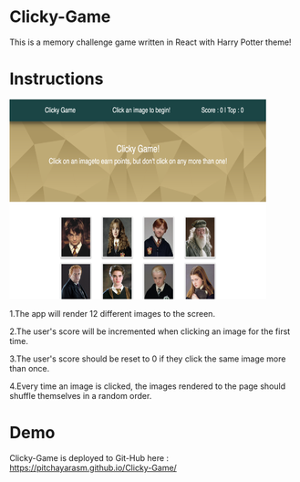 # Clicky-Game
This is a memory challenge game written in React with Harry Potter theme!


# Instructions
  <img src="https://github.com/Pitchayarasm/Clicky-Game/blob/master/public/assets/Demo.png" width="450" height="350">
  
  
  
  
   1.The app will render 12 different images to the screen.
   
   2.The user's score will be incremented when clicking an image for the first time. 
   
   3.The user's score should be reset to 0 if they click the same image more than once.
   
   4.Every time an image is clicked, the images rendered to the page should shuffle themselves in a random order.
   
# Demo
Clicky-Game is deployed to Git-Hub here : https://pitchayarasm.github.io/Clicky-Game/
